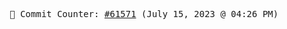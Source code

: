 <p align="center">
    <samp>
        📮 Commit Counter: <a href="https://github.com/Javascript-void0/Javascript-void0/commits/main">#61571</a> (July 15, 2023 @ 04:26 PM)
    </samp>
</p>